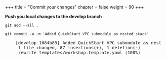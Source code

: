 +++
title = "Commit your changes"
chapter = false
weight = 90
+++

**Push you local changes to the develop branch**

`git add --all .`

`git commit -a -m 'Added QuickStart VPC submodule as nested stack'`

<pre>
    [develop 1084b85] Added QuickStart VPC submodule as nested stack
     1 file changed, 87 insertions(+), 1 deletion(-)
     rewrite templates/workshop.template.yaml (100%)
</pre>
